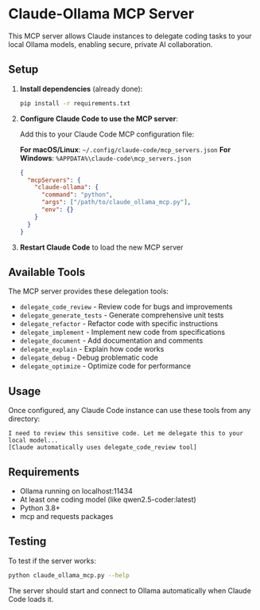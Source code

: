 # Claude-Ollama MCP Server

This MCP server allows Claude instances to delegate coding tasks to your local Ollama models, enabling secure, private AI collaboration.

## Setup

1. **Install dependencies** (already done):
   ```bash
   pip install -r requirements.txt
   ```

2. **Configure Claude Code to use the MCP server**:
   
   Add this to your Claude Code MCP configuration file:
   
   **For macOS/Linux**: `~/.config/claude-code/mcp_servers.json`
   **For Windows**: `%APPDATA%\claude-code\mcp_servers.json`
   
   ```json
   {
     "mcpServers": {
       "claude-ollama": {
         "command": "python",
         "args": ["/path/to/claude_ollama_mcp.py"],
         "env": {}
       }
     }
   }
   ```

3. **Restart Claude Code** to load the new MCP server

## Available Tools

The MCP server provides these delegation tools:

- `delegate_code_review` - Review code for bugs and improvements
- `delegate_generate_tests` - Generate comprehensive unit tests
- `delegate_refactor` - Refactor code with specific instructions
- `delegate_implement` - Implement new code from specifications
- `delegate_document` - Add documentation and comments
- `delegate_explain` - Explain how code works
- `delegate_debug` - Debug problematic code
- `delegate_optimize` - Optimize code for performance

## Usage

Once configured, any Claude Code instance can use these tools from any directory:

```
I need to review this sensitive code. Let me delegate this to your local model...
[Claude automatically uses delegate_code_review tool]
```

## Requirements

- Ollama running on localhost:11434
- At least one coding model (like qwen2.5-coder:latest)
- Python 3.8+
- mcp and requests packages

## Testing

To test if the server works:
```bash
python claude_ollama_mcp.py --help
```

The server should start and connect to Ollama automatically when Claude Code loads it.
